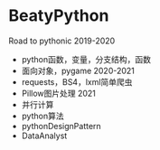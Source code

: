 # BeatyPython
Road to pythonic
2019-2020 
- python函数，变量，分支结构，函数
- 面向对象，pygame
2020-2021
- requests，BS4，lxml简单爬虫
- Pillow图片处理
2021
- 并行计算
- python算法
- pythonDesignPattern
- DataAnalyst
